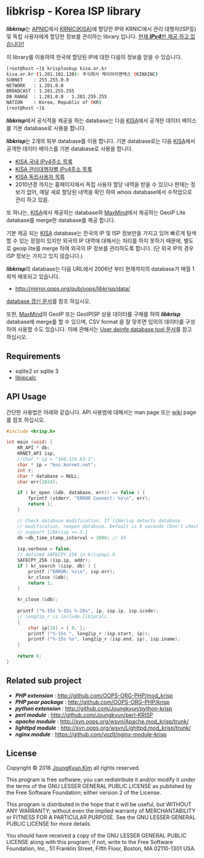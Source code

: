 libkrisp - Korea ISP library
====


***libkrisp***는 [APNIC](https://www.apnic.net/)에서 [KRNIC(KISA)](http://kisa.or.kr)에 할당한 IP와 KRNIC에서 관리 대행자(ISP등) 및 독립 사용자에게 할당한 정보를 관리하는 library 입니다. <u>현재 ***IPv4***만 제공 하고 있습니다!!</u>

이 library를 이용하여 한국에 할당된 IP에 대한 다음의 정보를 얻을 수 있습니다.

```bash
[root@host ~]$ krisplookup kisa.or.kr
kisa.or.kr (1.201.101.120): 주식회사 케이아이엔엑스 (KINXINC)
SUBNET    : 255.255.0.0
NETWORK   : 1.201.0.0
BROADCAST : 1.201.255.255
DB RANGE  : 1.201.0.0 - 1.201.255.255
NATION    : Korea, Republic of (KR)
[root@host ~]$
```

***libkrisp***에서 공식적을 제공을 하는 database는 다음 [KISA](http://kisa.or.kr)에서 공개한 데이터 베이스를 기본 database로 사용을 합니다.

***libkrisp***는 2개의 외부 database를 이용 합니다. 기본 database로는 다음 [KISA](http://kisa.or.kr)에서 공개한 데이터 베이스를 기본 database로 사용을 합니다.

 * [KISA 국내 IPv4주소 목록](http://www.krnic.or.kr/jsp/infoboard/stats/interProCurrent.jsp)
 * [KISA 관리대행자별 IPv4주소 목록](http://www.krnic.or.kr/jsp/business/management/isCurrentIpv4.jsp)
 * [KISA 독립사용자 목록](http://www.krnic.or.kr/jsp/business/management/piCurrent.jsp)
  * 2010년경 까지는 홈페이지에서 독립 사용자 할당 내역을 받을 수 있으나 현재는 정보가 없어, 매달 새로 할당된 내역을 확인 하여 whois database에서 수작업으로 관리 하고 있음.

또 하나는, [KISA](http://kisa.or.kr)에서 제공하는 database와 [MaxMind]([http://maxmind.com)에서 제공하는 GeoIP Lite database를 merge한 database를 제공 합니다.

기본 제공 되는 [KISA](http://kisa.or.kr) database는 한국의 IP 및 ISP 정보만을 가지고 있어 빠르게 탐색할 수 있는 장점이 있지만 외국의 IP 대역에 대해서는 처리를 하지 못하기 때문에, 별도로 geoip lite를 merge 하여 외국의 IP 정보를 관리하도록 합니다. (단 외국 IP의 경우 ISP 정보는 가지고 있지 않습니다.)

***libkrisp***의 database는 다음 URL에서 2006년 부터 현재까지의 database가 매월 1회씩 배포되고 있습니다.

  * http://mirror.oops.org/pub/oops/libkrisp/data/

[database 갱신 문서](db/README.md)를 참조 하십시오.

또한, [MaxMind]([http://maxmind.com)의 GeoIP 또는 GeoIPISP 상용 데이터를 구매를 하여 ***libkrisp*** database에 merge를 할 수 있으며, CSV format 을 잘 맞추면 임의의 데이터를 구성하여 사용할 수도 있습니다. 이에 관해서는 [User deinfe database tool 문서](contrib/database/README.md)를 참고 하십시오.

## Requirements

 * sqlite2 or sqlite 3
 * [libipcalc](http://github.com/Joungkyun/libipcalc)

## API Usage

간단한 사용법은 아래와 같습니다. API 사용법에 대해서는 man page 또는 [wiki](https://github.com/Joungkyun/libkrisp/wiki) page를 참조 하십시오.

```c
#include <krisp.h>

int main (void) {
    KR_API * db;
    KRNET_API isp;
    //char * ip = "168.126.63.1";
    char * ip = "kns.kornet.net";
    int r;
    char * database = NULL;
    char err[1024];

    if ( kr_open (&db, database, err)) == false ) {
        fprintf (stderr, "ERROR Connect: %s\n", err);
        return 1;
    }

    // Check database modification. If libkrisp detects database
    // modification, reopen database. Default is 0 seconds (Don't check).
    // support libkrisp >= 3.1
    db->db_time_stamp_interval = 3600; // 1h
    
    isp.verbose = false;
    // defined SAFECPY_256 in krispapi.h
    SAFECPY_256 (isp.ip, addr);
    if ( kr_search (&isp, db) ) {
        printf ("ERROR: %s\n", isp.err);
        kr_close (&db);
        return 1;
    }

    kr_close (&db);
    
    printf ("%-15s %-15s %-20s", ip, isp.ip, isp.icode);
    // long2ip_r is include libipcalc.
    {
        char ip[16] = { 0, };
        printf ("%-15s ", long2ip_r (isp.start, ip));
        printf ("%-15s %s", long2ip_r (isp.end, ip), isp.iname);
    }
    
    return 0;
}
```

## Related sub project

 * ***PHP extension*** : http://github.com/OOPS-ORG-PHP/mod_krisp
 * ***PHP pear package*** : http://github.com/OOPS-ORG-PHP/krisp
 * ***python extension*** : http://github.com/Joungkyun/python-krisp
 * ***perl module*** : http://github.com/Joungkyun/perl-KRISP
 * ***apache module*** : http://svn.oops.org/wsvn/Apache.mod_krisp/trunk/
 * ***lighttpd module*** : http://svn.oops.org/wsvn/Lighttpd.mod_krisp/trunk/
 * ***nginx module*** : https://github.com/vozlt/nginx-module-krisp

## License

Copyright &copy; 2016 [JoungKyun.Kim](http://oops.org) all rights reserved.

This program is free software; you can redistribute it and/or modify
it under the terms of the GNU LESSER GENERAL PUBLIC LICENSE as published
by the Free Software Foundation; either version 2 of the License.

This program is distributed in the hope that it will be useful,
but WITHOUT ANY WARRANTY; without even the implied warranty of
MERCHANTABILITY or FITNESS FOR A PARTICULAR PURPOSE.  See the
GNU LESSER GENERAL PUBLIC LICENSE for more details.

You should have received a copy of the GNU LESSER GENERAL PUBLIC LICENSE
along with this program; if not, write to the Free Software Foundation, Inc.,
51 Franklin Street, Fifth Floor, Boston, MA 02110-1301 USA.
